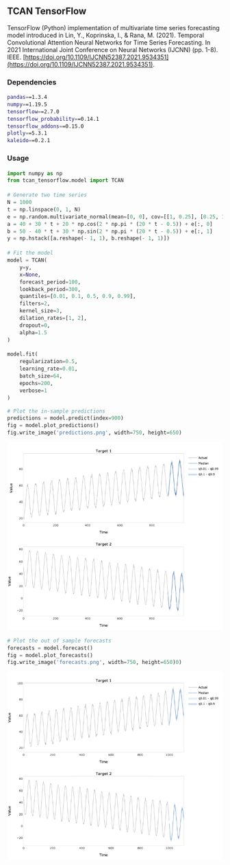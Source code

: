 ## TCAN TensorFlow
TensorFlow (Python) implementation of multivariate time series forecasting model introduced in Lin, Y., Koprinska, I., 
& Rana, M. (2021). Temporal Convolutional Attention Neural Networks for Time Series Forecasting. In 2021 International
Joint Conference on Neural Networks (IJCNN) (pp. 1-8). IEEE. 
[https://doi.org/10.1109/IJCNN52387.2021.9534351](https://doi.org/10.1109/IJCNN52387.2021.9534351).

### Dependencies
```bash
pandas==1.3.4
numpy==1.19.5
tensorflow==2.7.0
tensorflow_probability==0.14.1
tensorflow_addons==0.15.0
plotly==5.3.1
kaleido==0.2.1
```
### Usage
```python
import numpy as np
from tcan_tensorflow.model import TCAN

# Generate two time series
N = 1000
t = np.linspace(0, 1, N)
e = np.random.multivariate_normal(mean=[0, 0], cov=[[1, 0.25], [0.25, 1]], size=N)
a = 40 + 30 * t + 20 * np.cos(2 * np.pi * (20 * t - 0.5)) + e[:, 0]
b = 50 - 40 * t + 30 * np.sin(2 * np.pi * (20 * t - 0.5)) + e[:, 1]
y = np.hstack([a.reshape(- 1, 1), b.reshape(- 1, 1)])

# Fit the model
model = TCAN(
    y=y,
    x=None,
    forecast_period=100,
    lookback_period=300,
    quantiles=[0.01, 0.1, 0.5, 0.9, 0.99],
    filters=2,
    kernel_size=3,
    dilation_rates=[1, 2],
    dropout=0,
    alpha=1.5
)

model.fit(
    regularization=0.5,
    learning_rate=0.01,
    batch_size=64,
    epochs=200,
    verbose=1
)
```
```python
# Plot the in-sample predictions
predictions = model.predict(index=900)
fig = model.plot_predictions()
fig.write_image('predictions.png', width=750, height=650)
```
![predictions](example/predictions.png)
```python
# Plot the out of sample forecasts
forecasts = model.forecast()
fig = model.plot_forecasts()
fig.write_image('forecasts.png', width=750, height=650)0)
```
![forecasts](example/forecasts.png)
